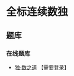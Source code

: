 # 全标连续数独

## 题库

### 在线题库

- [独·数之道](http://www.sudokufans.org.cn/lx/game.index.php?type=cn6) 【需要登录】
